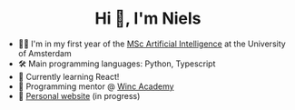 <h1 align="center">Hi 👋, I'm Niels</h1>

- 👨‍🎓 I'm in my first year of the [MSc Artificial Intelligence](https://www.uva.nl/en/programmes/masters/artificial-intelligence/artificial-intelligence.html?origin=5BOaRAofTjCccATraJp2XA) at the University of Amsterdam
- 🛠️ Main programming languages: Python, Typescript
- 🌱 Currently learning React!
- 💼 Programming mentor @ [Winc Academy](https://www.wincacademy.com/#)
- 🚀 [Personal website](https://nsombekke.nl) (in progress)

